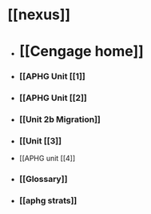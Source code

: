 # [[nexus]]

- # [[Cengage home]]

- ### [[APHG Unit [[1]]
- ### [[APHG Unit [[2]]
- ### [[Unit 2b Migration]]
- ### [[Unit [[3]]
- [[APHG unit [[4]]

- ### [[Glossary]]
- ### [[aphg strats]]


